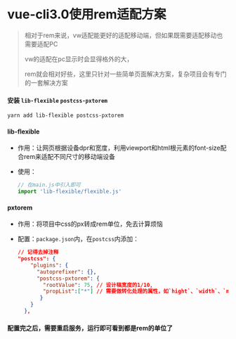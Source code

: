 # vue-cli3.0使用rem适配方案

> 相对于rem来说，vw适配能更好的适配移动端，但如果既需要适配移动也需要适配PC
>
> vw的适配在pc显示时会显得格外的大，
>
> rem就会相对好些，这里只针对一些简单页面解决方案，复杂项目会有专门的一套解决方案

#### 安装 `lib-flexible` `postcss-pxtorem`

```bash
yarn add lib-flexible postcss-pxtorem 
```

#### lib-flexible

+ 作用：让网页根据设备dpr和宽度，利用viewport和html根元素的font-size配合rem来适配不同尺寸的移动端设备

+ 使用：

  ```js
  // 在main.js中引入即可
  import 'lib-flexible/flexible.js'
  ```

#### pxtorem

+ 作用：将项目中css的px转成rem单位，免去计算烦恼

+ 配置：`package.json`内，在`postcss`内添加：

  ```json
  // 记得去掉注释 
  "postcss": {
      "plugins": {
        "autoprefixer": {},
        "postcss-pxtorem": {
          "rootValue": 75, // 设计稿宽度的1/10,
          "propList":["*"] // 需要做转化处理的属性，如`hight`、`width`、`margin`等，`*`表示全部
         }
      }
    },
  
  ```

#### 配置完之后，需要重启服务，运行即可看到都是rem的单位了